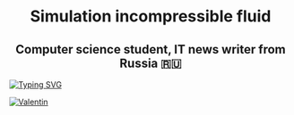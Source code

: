 <h1 align="center">Simulation incompressible fluid <a href="https://daniilshat.ru/" target="_blank"></a></h1>
<h2 align="center">Computer science student, IT news writer from Russia 🇷🇺</h2>

[![Typing SVG](https://readme-typing-svg.herokuapp.com?color=%2336BCF7&lines=Valentin+Ivan+Pavel)](https://git.io/typing-svg)

[![Valentin](https://github.com/AxeVal&layout=compact&theme=dark)](https://github.com/AxeVal)
